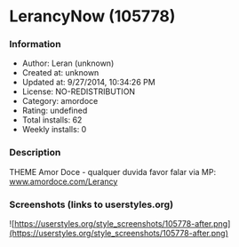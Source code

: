 # LerancyNow (105778)

### Information
- Author: Leran (unknown)
- Created at: unknown
- Updated at: 9/27/2014, 10:34:26 PM
- License: NO-REDISTRIBUTION
- Category: amordoce
- Rating: undefined
- Total installs: 62
- Weekly installs: 0


### Description
THEME Amor Doce - qualquer duvida favor falar via MP: www.amordoce.com/Lerancy


### Screenshots (links to userstyles.org)
![https://userstyles.org/style_screenshots/105778-after.png](https://userstyles.org/style_screenshots/105778-after.png)


